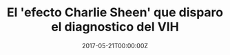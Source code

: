 ---
archived_link: https://web.archive.org/web/20210616203653/https://www.infosalus.com/asistencia/noticia-efecto-charlie-sheen-disparo-diagnostico-vih-20170521083837.html
article: MADRID, 21 May. (EUROPA PRESS) - Investigadores de la Universidad Estatal
  de San Diego (Estados Unidos) han constatado que la decision del actor Charlie Sheen
  de anunciar en noviembre de 2015 que tenia VIH desemboco en una cascada de ventas
  de test rapidos de diagnostico del virus en las semanas posteriores. Asi se desprende
  de los resultados de un estudio publicado en la revista 'Prevention Science', que
  se suma a los de un trabajo publicado hace un ano en otra revista cientifica que
  ya vinculo dicho anuncio a un aumento de las consultas en Internet relacionadas
  con la prevencion y el diagnostico del VIH, a pesar de que ni Sheen ni las autoridades
  sanitarias aprovecharon la ocasion para lanzar un mensaje de salud publica. En este
  caso, los investigadores recopilaron datos de las ventas semanales del kit de diagnostico
  'OraQuick', el unico que se comercializa en Estados Unidos para su uso domestico,
  y tambien analizaron las busquedas en Google de este producto para relacionar ambos
  factores con la entrevista del actor en la cadena de television NBC en la que confeso
  su enfermedad. "Una estrategia que nos permitio obtener una estimacion real del
  'efecto Charlie Sheen' sobre la prevencion del VIH", ha explicado Eric Leas, uno
  de los investigadores de este trabajo. Asi, vieron que la semana del anuncio de
  Sheen coincidio con aumento de las ventas del kit de diagnostico de casi el doble,
  alcanzando su maximo historico, manteniendose significativamente altas durante las
  tres semanas siguientes, con 8.225 dispositivos vendidos mas de lo esperado. MAS
  IMPACTO QUE LAS CAMPANAS TRADICIONALES DE PREVENCION "En terminos absolutos, es
  dificil apreciar la magnitud de la revelacion de Sheen", segun ha anadido Benjamin
  Althouse, cientifico que tambien colaboro en el trabajo, que sin embargo considera
  "asombroso" el impacto al compararlo con las tradicionales campanas de concienciacion.
  De hecho, las ventas del 'OraQuick' en ese periodo fueron casi ocho veces mayores
  a las obtenidas durante la celebracion del Dia Mundial del Sida que se celebra cada
  1 de diciembre, uno de los eventos de prevencion de la salud de mas impacto. Otro
  de los investigadores del estudio, Jon-Patrick Allem, de la Universidad del Sur
  de California, reconoce que estos resultados muestran que los casos individuales
  sirven para generar mas empatia entre la poblacion que cuando se habla del impacto
  de una enfermedad a nivel de grupo, mas aun si son personajes publicos. "Cuando
  un solo individuo, como hizo Sheen, desvela su estado serologico puede resultar
  mas convincente y sensibilizar mas a la gente que los datos de un grupo anonimo
  o una conferencia de expertos en salud publica", ha reconocido.
date: '2017-05-21T00:00:00Z'
image:
  focal_point: Smart
original_link: https://www.infosalus.com/asistencia/noticia-efecto-charlie-sheen-disparo-diagnostico-vih-20170521083837.html
summary: MADRID, 21 May. (EUROPA PRESS) - Investigadores de la Universidad Estatal
  de San Diego (Estados Unidos) han constatado que la decision del actor Charlie Sheen
  de anunciar en noviembre de 2015 que tenia VIH desemboco en una cascada de ventas
  de test rapidos de diagnostico del virus en las semanas...
title: El 'efecto Charlie Sheen' que disparo el diagnostico del VIH
---